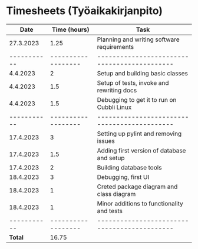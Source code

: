 # Timesheets (Työaikakirjanpito)

| **Date**  | **Time (hours)** | **Task**                                   |
|-----------|------------------|--------------------------------------------|
| 27.3.2023 | 1.25             | Planning and writing software requirements |
|-----------|------------------|--------------------------------------------|
| 4.4.2023  | 2                | Setup and building basic classes           |
| 4.4.2023  | 1.5              | Setup of tests, invoke and rewriting docs  |
| 4.4.2023  | 1.5              | Debugging to get it to run on Cubbli Linux |
|-----------|------------------|--------------------------------------------|
| 17.4.2023 | 3                | Setting up pylint and removing issues      |
| 17.4.2023 | 1.5              | Adding first version of database and setup |
| 17.4.2023 | 2                | Building database tools 				    |
| 18.4.2023 | 3                | Debugging, first UI                        |
| 18.4.2023 | 1                | Creted package diagram and class diagram   |
| 18.4.2023 | 1                | Minor additions to functionality and tests |
|-----------|------------------|--------------------------------------------|
| **Total** | 16.75            |                                            |